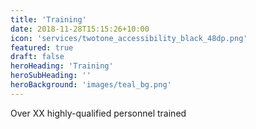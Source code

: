 ```yaml
---
title: 'Training'
date: 2018-11-28T15:15:26+10:00
icon: 'services/twotone_accessibility_black_48dp.png'
featured: true
draft: false
heroHeading: 'Training'
heroSubHeading: ''
heroBackground: 'images/teal_bg.png'
---
```


Over XX highly-qualified personnel trained
